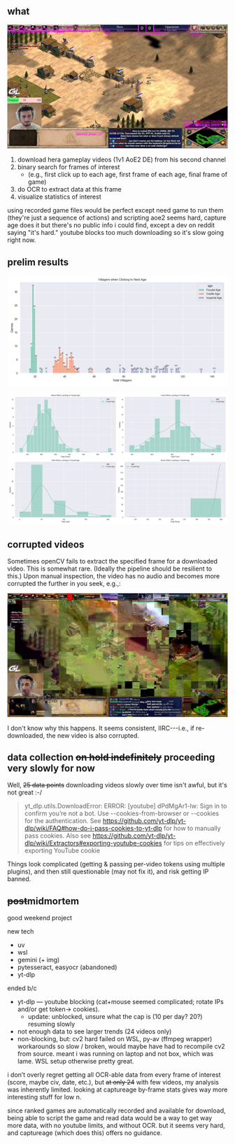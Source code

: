 ## what

![](img/visualized_rectangles.moz90.jpg)

1. download hera gameplay videos (1v1 AoE2 DE) from his second channel
2. binary search for frames of interest
   -  (e.g., first click up to each age, first frame of each age, final frame of game)
3. do OCR to extract data at this frame
4. visualize statistics of interest

using recorded game files would be perfect except need game to run them (they're just a sequence of actions) and scripting aoe2 seems hard, capture age does it but there's no public info i could find, except a dev on reddit saying "it's hard." youtube blocks too much downloading so it's slow going right now.

## prelim results

![](img/villagers-at-age-click.png)

![](img/resources-at-feudal-land.png)

## corrupted videos

Sometimes openCV fails to extract the specified frame for a downloaded video. This is somewhat rare. (Ideally the pipeline should be resilient to this.) Upon manual inspection, the video has no audio and becomes more corrupted the further in you seek, e.g.,:

![](img/corrupted-frame.moz90.jpg)

I don't know why this happens. It seems consistent, IIRC---i.e., if re-downloaded, the new video is also corrupted.

## data collection ~~on hold indefinitely~~ proceeding very slowly for now

Well, ~~25 data points~~ downloading videos slowly over time isn't awful, but it's not great :-/

> yt_dlp.utils.DownloadError: ERROR: [youtube] dPdMgAr1-lw: Sign in to confirm you’re not a bot. Use --cookies-from-browser or --cookies for the authentication. See https://github.com/yt-dlp/yt-dlp/wiki/FAQ#how-do-i-pass-cookies-to-yt-dlp for how to manually pass cookies. Also see https://github.com/yt-dlp/yt-dlp/wiki/Extractors#exporting-youtube-cookies for tips on effectively exporting YouTube cookie

Things look complicated (getting & passing per-video tokens using multiple plugins), and then still questionable (may not fix it), and risk getting IP banned.

## ~~post~~midmortem

good weekend project

new tech

-  uv
-  wsl
-  gemini (+ img)
-  pytesseract, easyocr (abandoned)
-  yt-dlp

ended b/c

-  yt-dlp — youtube blocking (cat+mouse seemed complicated; rotate IPs and/or get token→ cookies).
   -  update: unblocked, unsure what the cap is (10 per day? 20?) resuming slowly
-  not enough data to see larger trends (24 videos only)
-  non-blocking, but: cv2 hard failed on WSL, py-av (ffmpeg wrapper) workarounds so slow / broken, would maybe have had to recompile cv2 from source. meant i was running on laptop and not box, which was lame. WSL setup otherwise pretty great.

i don’t overly regret getting all OCR-able data from every frame of interest (score, maybe civ, date, etc.), but ~~at only 24~~ with few videos, my analysis was inherently limited. looking at captureage by-frame stats gives way more interesting stuff for low n.

since ranked games are automatically recorded and available for download, being able to script the game and read data would be a way to get way more data, with no youtube limits, and without OCR. but it seems very hard, and captureage (which does this) offers no guidance.
